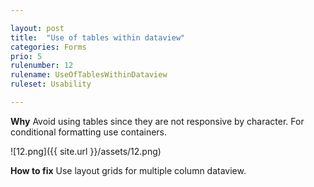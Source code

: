 ```yaml
---

layout: post
title:  "Use of tables within dataview"
categories: Forms
prio: 5
rulenumber: 12
rulename: UseOfTablesWithinDataview
ruleset: Usability

---
```


**Why**
Avoid using tables since they are not responsive by character. For conditional formatting use containers.

![12.png]({{ site.url }}/assets/12.png)

**How to fix**
Use layout grids for multiple column dataview.